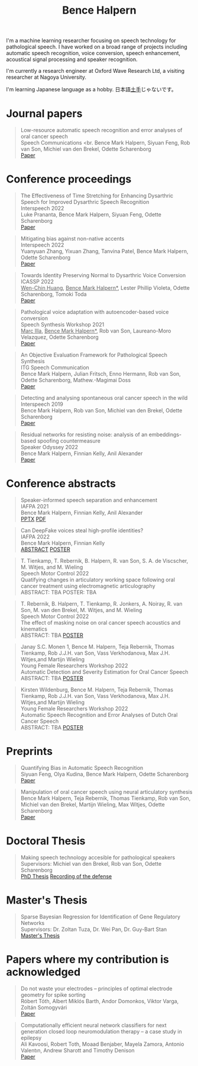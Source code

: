 ﻿---
permalink: /
title: "Bence Halpern"
excerpt: "About me"
author_profile: true
redirect_from: 
  - /about/
  - /about.html
---

I'm a machine learning researcher focusing on speech technology for pathological speech.
I have worked on a broad range of projects including automatic speech recognition, voice conversion, speech enhancement,
acoustical signal processing and speaker recognition.

I'm currently a research engineer at Oxford Wave Research Ltd, a visiting researcher at Nagoya University.

I'm learning Japanese language as a hobby. 日本語[土手](https://youtu.be/Hr2pUnf5OeM)じゃないです。

Journal papers
======

> Low-resource automatic speech recognition and error analyses of oral cancer speech <br>
> Speech Communications <br.
> Bence Mark Halpern, Siyuan Feng, Rob van Son, Michiel van den Brekel, Odette Scharenborg <br>
> [Paper](https://www.sciencedirect.com/science/article/pii/S0167639322000620) <br>

Conference proceedings
======

> The Effectiveness of Time Stretching for Enhancing Dysarthric Speech for Improved Dysarthric Speech Recognition <br>
> Interspeech 2022 <br>
> Luke Prananta, Bence Mark Halpern, Siyuan Feng, Odette Scharenborg <br>
> [Paper](https://arxiv.org/pdf/2201.04908.pdf)

> Mitigating bias against non-native accents <br>
> Interspeech 2022 <br>
> Yuanyuan Zhang, Yixuan Zhang, Tanvina Patel, Bence Mark Halpern, Odette Scharenborg <br>
> [Paper](https://www.isca-speech.org/archive/pdfs/interspeech_2022/zhang22n_interspeech.pdf)

> Towards Identity Preserving Normal to Dysarthric Voice Conversion <br>
> ICASSP 2022 <br>
> <u>Wen-Chin Huang</u>, <u>Bence Mark Halpern*</u>, Lester Phillip Violeta, Odette Scharenborg, Tomoki Toda <br>
> [Paper](https://arxiv.org/pdf/2110.08213.pdf)

> Pathological voice adaptation with autoencoder-based voice conversion <br>
> Speech Synthesis Workshop 2021 <br>
> <u>Marc Illa</u>, <u>Bence Mark Halpern*</u>, Rob van Son, Laureano-Moro Velazquez, Odette Scharenborg <br>
> [Paper](https://arxiv.org/pdf/2106.08427)

> An Objective Evaluation Framework for Pathological Speech Synthesis <br>
> ITG Speech Communication <br>
> Bence Mark Halpern, Julian Fritsch, Enno Hermann, Rob van Son, Odette Scharenborg,
> Mathew.-Magimai Doss <br>
> [Paper](https://arxiv.org/pdf/2107.00308) 

> Detecting and analysing spontaneous oral cancer speech in the wild <br>
> Interspeech 2019 <br>
> Bence Mark Halpern, Rob van Son, Michiel van den Brekel, Odette Scharenborg <br>
> [Paper](https://arxiv.org/pdf/2007.14205)

> Residual networks for resisting noise: analysis of an embeddings-based spoofing countermeasure <br>
> Speaker Odyssey 2022 <br>
> Bence Mark Halpern, Finnian Kelly, Anil Alexander <br>
> [Paper](https://oxfordwaveresearch.com/wp-content/uploads/2020/04/Odyssey2020_spoofingResNet_Halpern_et_al.pdf)


Conference abstracts
====
> Speaker-informed speech separation and enhancement <br>
> IAFPA 2021 <br>
> Bence Mark Halpern, Finnian Kelly, Anil Alexander <br>
> [PPTX](https://karkirowle.github.io/files/speech_enhancement_iafpa_2021.pptx) [PDF](https://karkirowle.github.io/files/speech_enhancement_iafpa_2021.pdf)

> Can DeepFake voices steal high-profile identities? <br>
> IAFPA 2022 <br>
> Bence Mark Halpern, Finnian Kelly <br>
> [ABSTRACT](https://oxfordwaveresearch.com/wp-content/uploads/2022/07/Abstract-Can-DeepFake-voices-steal-high-profile-identities.pdf) [POSTER](https://oxfordwaveresearch.com/wp-content/uploads/2022/07/Poster-Can-DeepFake-voices-steal-high-profile-identities.pdf)

> T. Tienkamp, T. Rebernik, B. Halpern, R. van Son, S. A. de Viscscher, M. Witjes, and M. Wieling <br>
> Speech Motor Control 2022 <br>
> Quatifying changes in articulatory working space following oral cancer treatment using electromagnetic articulography <br>
> ABSTRACT: TBA POSTER: TBA

> T. Rebernik, B. Halpern, T. Tienkamp, R. Jonkers, A. Noiray, R. van Son, M. van den Brekel, M. Witjes, and M. Wieling <br>
> Speech Motor Control 2022 <br>
> The effect of masking noise on oral cancer speech acoustics and kinematics <br>
> ABSTRACT: TBA [POSTER](https://karkirowle.github.io/images/tienkamp2022_SMCPoster.pdf)

> Janay S.C. Monen 1, Bence M. Halpern, Teja Rebernik, Thomas Tienkamp, Rob J.J.H. van Son, Vass Verkhodanova, Max J.H. Witjes,and Martijn Wieling <br>
> Young Female Researchers Workshop 2022 <br>
> Automatic Detection and Severity Estimation for Oral Cancer Speech <br>
> ABSTRACT: TBA [POSTER](https://karkirowle.github.io/images/monen2022_poster.pdf)

> Kirsten Wildenburg, Bence M. Halpern, Teja Rebernik, Thomas Tienkamp, Rob J.J.H. van Son, Vass Verkhodanova, Max J.H. Witjes,and Martijn Wieling <br>
> Young Female Researchers Workshop 2022 <br>
> Automatic Speech Recognition and Error Analyses of Dutch Oral Cancer Speech <br>
> ABSTRACT: TBA [POSTER](https://karkirowle.github.io/images/kirsten2022_YFRW_poster.pdf)


Preprints 
======

> Quantifying Bias in Automatic Speech Recognition <br>
> Siyuan Feng, Olya Kudina, Bence Mark Halpern, Odette Scharenborg <br>
> [Paper](https://arxiv.org/pdf/2103.15122)

> Manipulation of oral cancer speech using neural articulatory synthesis <br>
> Bence Mark Halpern, Teja Rebernik, Thomas Tienkamp, Rob van Son, Michiel van den Brekel, Martijn Wieling, Max Witjes, Odette Scharenborg <br>
> [Paper](https://arxiv.org/pdf/2203.17072.pdf)

Doctoral Thesis
=======
> Making speech technology accesible for pathological speakers <br>
> Supervisors: Michiel van den Brekel, Rob van Son, Odette Scharenborg<br>
> [PhD Thesis](https://dare.uva.nl/search?identifier=6135311c-3590-415e-b1fa-d7eeebde516c)
> [Recording of the defense](https://drive.google.com/file/d/1qmd97M0mNEzdmRQiFu4FA_0L_WsItMm_/view?usp=sharing)

Master's Thesis 
=======
> Sparse Bayesian Regression for Identification of Gene Regulatory Networks <br>
> Supervisors: Dr. Zoltan Tuza, Dr. Wei Pan, Dr. Guy-Bart Stan <br>
> [Master's Thesis](https://github.com/karkirowle/sysidProject/blob/master/VanillaID/thesis/Thesis_Halpern_2018_v3.pdf)


Papers where my contribution is acknowledged
=====
> Do not waste your electrodes – principles of optimal electrode geometry for spike sorting <br>
> Róbert Tóth, Albert Miklós Barth, Andor Domonkos, Viktor Varga, Zoltán Somogyvári <br>
> [Paper](https://iopscience.iop.org/article/10.1088/1741-2552/ac0f49/pdf)

> Computationally efficient neural network classifiers for next generation closed loop neuromodulation therapy – a case study in epilepsy<br>
> Ali Kavoosi, Robert Toth, Moaad Benjaber, Mayela Zamora, Antonio Valentın, Andrew Sharott and Timothy Denison<br>
> [Paper](https://arxiv.org/pdf/2204.12938.pdf)
